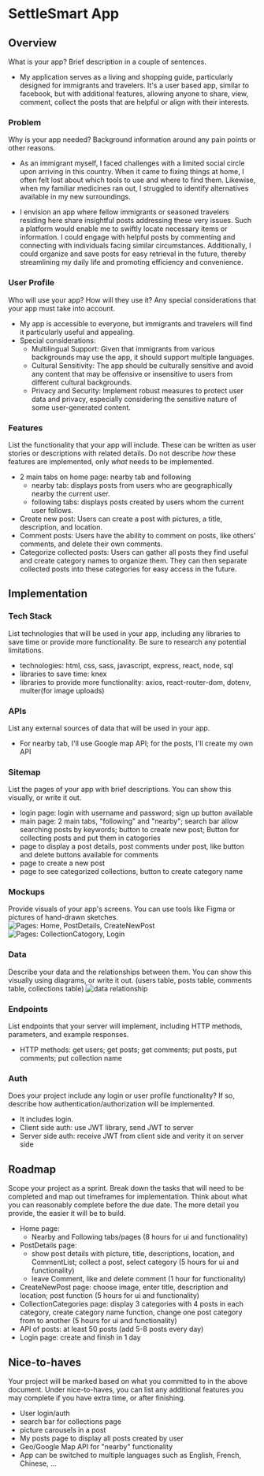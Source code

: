# SettleSmart App

## Overview

What is your app? Brief description in a couple of sentences.
- My application serves as a living and shopping guide, particularly designed for immigrants and travelers. It's a user based app, similar to facebook, but with additional features, allowing anyone to share, view, comment, collect the posts that are helpful or align with their interests.

### Problem

Why is your app needed? Background information around any pain points or other reasons.
- As an immigrant myself, I faced challenges with a limited social circle upon arriving in this country. When it came to fixing things at home, I often felt lost about which tools to use and where to find them. Likewise, when my familiar medicines ran out, I struggled to identify alternatives available in my new surroundings.

- I envision an app where fellow immigrants or seasoned travelers residing here share insightful posts addressing these very issues. Such a platform would enable me to swiftly locate necessary items or information. I could engage with helpful posts by commenting and connecting with individuals facing similar circumstances. Additionally, I could organize and save posts for easy retrieval in the future, thereby streamlining my daily life and promoting efficiency and convenience.

### User Profile

Who will use your app? How will they use it? Any special considerations that your app must take into account.
- My app is accessible to everyone, but immigrants and travelers will find it particularly useful and appealing.
- Special considerations: 
    - Multilingual Support: Given that immigrants from various backgrounds may use the app, it should support multiple languages.
    - Cultural Sensitivity: The app should be culturally sensitive and avoid any content that may be offensive or insensitive to users from different cultural backgrounds.
    - Privacy and Security: Implement robust measures to protect user data and privacy, especially considering the sensitive nature of some user-generated content.

### Features

List the functionality that your app will include. These can be written as user stories or descriptions with related details. Do not describe _how_ these features are implemented, only _what_ needs to be implemented.
- 2 main tabs on home page: nearby tab and following
    - nearby tab: displays posts from users who are geographically nearby the current user.
    - following tabs: displays posts created by users whom the current user follows.
- Create new post: Users can create a post with pictures, a title, description, and location.
- Comment posts: Users have the ability to comment on posts, like others' comments, and delete their own comments.
- Categorize collected posts: Users can gather all posts they find useful and create category names to organize them. They can then separate collected posts into these categories for easy access in the future.


## Implementation

### Tech Stack

List technologies that will be used in your app, including any libraries to save time or provide more functionality. Be sure to research any potential limitations.
- technologies: html, css, sass, javascript, express, react, node, sql
- libraries to save time: knex 
- libraries to provide more functionality: axios, react-router-dom, dotenv, multer(for image uploads)

### APIs

List any external sources of data that will be used in your app.
- For nearby tab, I'll use Google map API; for the posts, I'll create my own API

### Sitemap

List the pages of your app with brief descriptions. You can show this visually, or write it out.
- login page: login with username and password; sign up button available
- main page: 2 main tabs, "following" and "nearby"; search bar allow searching posts by keywords; button to create new post; Button for collecting posts and put them in catogories
- page to display a post details, post comments under post, like button and delete buttons available for comments
- page to create a new post
- page to see categorized collections, button to create category name 

### Mockups

Provide visuals of your app's screens. You can use tools like Figma or pictures of hand-drawn sketches.
![Pages: Home, PostDetails, CreateNewPost](./src/assets/images/pages-1.png)
![Pages: CollectionCatogory, Login](./src/assets/images/pages-2.png)

### Data

Describe your data and the relationships between them. You can show this visually using diagrams, or write it out. 
(users table, posts table, comments table, collections table) 
![data relationship](./src/assets/images/dataRelationship.png)

### Endpoints

List endpoints that your server will implement, including HTTP methods, parameters, and example responses.
- HTTP methods: get users; get posts; get comments; put posts, put comments; put collection name


### Auth

Does your project include any login or user profile functionality? If so, describe how authentication/authorization will be implemented.
- It includes login. 
 - Client side auth: use JWT library, send JWT to server
 - Server side auth: receive JWT from client side and verity it on server side

## Roadmap

Scope your project as a sprint. Break down the tasks that will need to be completed and map out timeframes for implementation. Think about what you can reasonably complete before the due date. The more detail you provide, the easier it will be to build.
- Home page: 
    - Nearby and Following tabs/pages (8 hours for ui and functionality)
- PostDetails page:
    - show post details with picture, title, descriptions, location, and CommentList; collect a post, select category (5 hours for ui and functionality)
    - leave Comment, like and delete comment (1 hour for functionality)
- CreateNewPost page: choose image, enter title, description and location; post function (5 hours for ui and        functionality)
- CollectionCategories page: display 3 categories with 4 posts in each category, create category name function, change one post category from to another (5 hours for ui and functionality)
- API of posts: at least 50 posts (add 5-8 posts every day)
- Login page: create and finish in 1 day

## Nice-to-haves

Your project will be marked based on what you committed to in the above document. Under nice-to-haves, you can list any additional features you may complete if you have extra time, or after finishing.
 - User login/auth 
 - search bar for collections page
 - picture carousels in a post
 - My posts page to display all posts created by user
 - Geo/Google Map API for "nearby" functionality
 - App can be switched to multiple languages such as English, French, Chinese, ...
